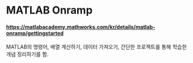 # MATLAB Onramp

#### https://matlabacademy.mathworks.com/kr/details/matlab-onramp/gettingstarted

MATLAB의 명령어, 배열 계산하기, 데이터 가져오기, 간단한 프로젝트를 통해 학습한 개념 정리하기를 함.
